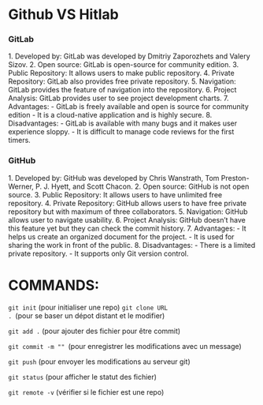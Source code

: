 <h1>Github VS Hitlab</h1>
<h3>GitLab</h3>
<p>
 1. Developed by: GitLab was developed by Dmitriy Zaporozhets and Valery Sizov.
 2. Open source: GitLab is open-source for community edition.
 3. Public Repository: It allows users to make public repository.
 4. Private Repository: GitLab also provides free private repository.
 5. Navigation: GitLab provides the feature of navigation into the repository.
 6. Project Analysis: GitLab provides user to see project development charts.
 7. Advantages: - GitLab is freely available and open is source for community edition
- It is a cloud-native application and is highly secure.
 8. Disadvantages: - GitLab is available with many bugs and it makes user experience sloppy.
- It is difficult to manage code reviews for the first timers.
</p>
<h3>GitHub</h3>
<p>
 1. Developed by: GitHub was developed by Chris Wanstrath, Tom Preston-Werner, P. J. Hyett, and Scott Chacon.
 2. Open source: GitHub is not open source.
 3. Public Repository: It allows users to have unlimited free repository.
 4. Private Repository: GitHub allows users to have free private repository but with maximum of three collaborators.
 5. Navigation: GitHub allows user to navigate usability.
 6. Project Analysis: GitHub doesn’t have this feature yet but they can check the commit history.
 7. Advantages: - It helps us create an organized document for the project.
- It is used for sharing the work in front of the public.
 8. Disadvantages: - There is a limited private repository.
- It supports only Git version control.
</p>
<h1>COMMANDS:</h1>

<code>git init</code> (pour initialiser une repo)
<code>git clone URL . </code>(pour se baser un dépot distant et le modifier)

<code>git add .</code> (pour ajouter des fichier pour être commit)

<code>git commit -m "" </code>(pour enregistrer les modifications avec un message)

<code>git push</code> (pour envoyer les modifications au serveur git)

<code>git status</code> (pour afficher le statut des fichier)

<code>git remote -v</code> (vérifier si le fichier est une repo)
